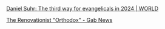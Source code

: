 
[Daniel Suhr: The third way for evangelicals in 2024 | WORLD](https://wng.org/podcasts/daniel-suhr-the-third-way-for-evangelicals-in-2024-1703956646)

[The Renovationist "Orthodox" - Gab News](https://news.gab.com/2022/12/the-renovationist-orthodox)
